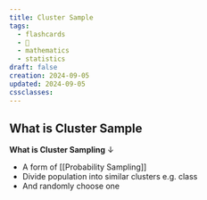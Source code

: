 ```yaml
---
title: Cluster Sample
tags:
  - flashcards
  - 🌱
  - mathematics
  - statistics
draft: false
creation: 2024-09-05
updated: 2024-09-05
cssclasses: 
---
```

## What is Cluster Sample

**What is Cluster Sampling**
↓
- A form of [[Probability Sampling]]
- Divide population into similar clusters e.g. class
- And randomly choose one
<!--SR:!2024-12-31,15,290-->
